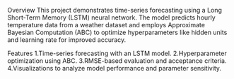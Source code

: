 Overview
This project demonstrates time-series forecasting using a Long Short-Term Memory (LSTM) neural network. The model predicts hourly temperature data from a weather dataset and employs Approximate Bayesian Computation (ABC) to optimize hyperparameters like hidden units and learning rate for improved accuracy.

Features
1.Time-series forecasting with an LSTM model.
2.Hyperparameter optimization using ABC.
3.RMSE-based evaluation and acceptance criteria.
4.Visualizations to analyze model performance and parameter sensitivity.

